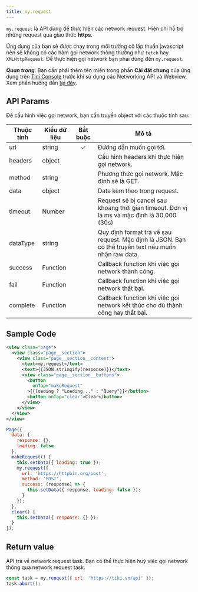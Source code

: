 ```yaml
---
title: my.request
---
```


`my.request` là API dùng để thực hiện các network request. Hiện chỉ hỗ trợ những request qua giao thức **https**.

Ứng dụng của bạn sẽ được chạy trong môi trường cô lập thuần javascript nên sẽ không có các hàm gọi network thông thường như `fetch` hay `XMLHttpRequest`. Để thực hiện gọi network bạn phải dùng đến `my.request`.

***Quan trọng***: Bạn cần phải thêm tên miền trong phần **Cài đặt chung** của ứng dụng trên [Tini Console](https://developer.tiki.vn/apps) trước khi sử dụng các Networking API và Webview. Xem phần hướng dẫn [tại đây](/docs/backend-api/overview#tên-miền).

## API Params

Để cấu hình việc gọi network, bạn cần truyền object với các thuộc tính sau:

| Thuộc tính | Kiểu dữ liệu | Bắt buộc | Mô tả                                                                                                |
| ---------- | ------------ | :------: | ---------------------------------------------------------------------------------------------------- |
| url        | string       |    ✓     | Đường dẫn muốn gọi tới.                                                                              |
| headers    | object       |          | Cấu hình headers khi thực hiện gọi network.                                                          |
| method     | string       |          | Phương thức gọi network. Mặc định sẽ là GET.                                                         |
| data       | object       |          | Data kèm theo trong request.                                                                         |
| timeout    | Number       |          | Request sẽ bị cancel sau khoảng thời gian timeout. Đơn vị là ms và mặc định là 30,000 (30s)          |
| dataType   | string       |          | Quy định format trả về sau request. Mặc định là JSON. Bạn có thể truyền text nếu muốn nhận raw data. |
| success    | Function     |          | Callback function khi việc gọi network thành công.                                                   |
| fail       | Function     |          | Callback function khi việc gọi network thất bại.                                                     |
| complete   | Function     |          | Callback function khi việc gọi network kết thúc cho dù thành công hay thất bại.                      |

## Sample Code

```xml
<view class="page">
  <view class="page__section">
    <view class="page__section__content">
      <text>my.request</text>
      <text>{{JSON.stringify(response)}}</text>
      <view class="page__section__buttons">
        <button
          onTap="makeRequest"
        >{{loading ? "Loading..." : "Query"}}</button>
        <button onTap="clear">Clear</button>
      </view>
    </view>
  </view>
</view>
```

```js
Page({
  data: {
    response: {},
    loading: false
  },
  makeRequest() {
    this.setData({ loading: true });
    my.request({
      url: 'https://httpbin.org/post',
      method: 'POST',
      success: (response) => {
        this.setData({ response, loading: false });
      }
    });
  },
  clear() {
    this.setData({ response: {} });
  }
});
```

## Return value

API trả về network request task. Bạn có thể thực hiện huỷ việc gọi network thông qua network request task.

```js
const task = my.reuqest({ url: 'https://tiki.vn/api' });
task.abort();
```

